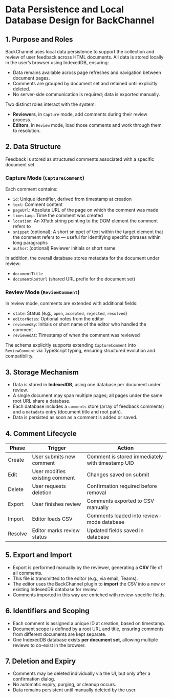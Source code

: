 # Data Persistence and Local Database Design for BackChannel

## 1. Purpose and Roles

BackChannel uses local data persistence to support the collection and review of user feedback across HTML documents. All data is stored locally in the user’s browser using IndexedDB, ensuring:

- Data remains available across page refreshes and navigation between document pages.
- Comments are grouped by document set and retained until explicitly deleted.
- No server-side communication is required; data is exported manually.

Two distinct roles interact with the system:

- **Reviewers**, in `Capture` mode, add comments during their review process.
- **Editors**, in `Review` mode, load those comments and work through them to resolution.

## 2. Data Structure

Feedback is stored as structured comments associated with a specific document set.

### Capture Mode (`CaptureComment`)
Each comment contains:

- `id`: Unique identifier, derived from timestamp at creation  
- `text`: Comment content  
- `pageUrl`: Absolute URL of the page on which the comment was made  
- `timestamp`: Time the comment was created  
- `location`: An XPath string pointing to the DOM element the comment refers to  
- `snippet` (optional): A short snippet of text within the target element that the comment refers to — useful for identifying specific phrases within long paragraphs  
- `author`: (optional) Reviewer initials or short name  

In addition, the overall database stores metadata for the document under review:

- `documentTitle`
- `documentRootUrl` (shared URL prefix for the document set)

### Review Mode (`ReviewComment`)
In review mode, comments are extended with additional fields:

- `state`: Status (e.g., `open`, `accepted`, `rejected`, `resolved`)
- `editorNotes`: Optional notes from the editor
- `reviewedBy`: Initials or short name of the editor who handled the comment
- `reviewedAt`: Timestamp of when the comment was reviewed

The schema explicitly supports extending `CaptureComment` into `ReviewComment` via TypeScript typing, ensuring structured evolution and compatibility.

## 3. Storage Mechanism

- Data is stored in **IndexedDB**, using one database per document under review.
- A single document may span multiple pages; all pages under the same root URL share a database.
- Each database includes a `comments` store (array of feedback comments) and a `metadata` entry (document title and root path).
- Data is persisted as soon as a comment is added or saved.

## 4. Comment Lifecycle

| Phase           | Trigger                      | Action                                           |
|----------------|------------------------------|--------------------------------------------------|
| Create          | User submits new comment      | Comment is stored immediately with timestamp UID |
| Edit            | User modifies existing comment| Changes saved on submit                          |
| Delete          | User requests deletion        | Confirmation required before removal             |
| Export          | User finishes review          | Comments exported to CSV manually                |
| Import          | Editor loads CSV              | Comments loaded into review-mode database        |
| Resolve         | Editor marks review status    | Updated fields saved in database                 |

## 5. Export and Import

- Export is performed manually by the reviewer, generating a **CSV** file of all comments.
- This file is transmitted to the editor (e.g., via email, Teams).
- The editor uses the BackChannel plugin to **import** the CSV into a new or existing IndexedDB database for review.
- Comments imported in this way are enriched with review-specific fields.

## 6. Identifiers and Scoping

- Each comment is assigned a unique ID at creation, based on timestamp.
- Document scope is defined by a root URL and title, ensuring comments from different documents are kept separate.
- One IndexedDB database exists **per document set**, allowing multiple reviews to co-exist in the browser.

## 7. Deletion and Expiry

- Comments may be deleted individually via the UI, but only after a confirmation dialog.
- No automatic expiry, purging, or cleanup occurs.
- Data remains persistent until manually deleted by the user.
